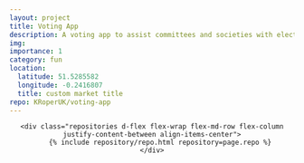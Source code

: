 ```yaml
---
layout: project
title: Voting App
description: A voting app to assist committees and societies with elections.
img: 
importance: 1
category: fun
location:
  latitude: 51.5285582
  longitude: -0.2416807
  title: custom market title
repo: KRoperUK/voting-app
---
```


<center>

    <div class="repositories d-flex flex-wrap flex-md-row flex-column justify-content-between align-items-center">
        {% include repository/repo.html repository=page.repo %}
    </div>

</center>
